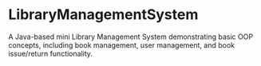 # LibraryManagementSystem
A Java-based mini Library Management System demonstrating basic OOP concepts, including book management, user management, and book issue/return functionality.

